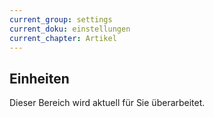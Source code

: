 ```yaml
---
current_group: settings
current_doku: einstellungen
current_chapter: Artikel
---
```


## Einheiten

Dieser Bereich wird aktuell für Sie überarbeitet.